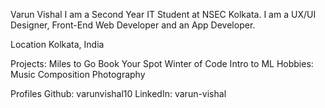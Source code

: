 Varun Vishal
I am a Second Year IT Student at NSEC Kolkata. I am a UX/UI Designer, Front-End Web Developer and an App Developer.

Location
Kolkata, India

Projects:
Miles to Go
Book Your Spot
Winter of Code
Intro to ML
Hobbies:
Music Composition
Photography

Profiles
Github: varunvishal10
LinkedIn: varun-vishal
